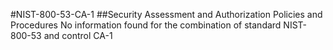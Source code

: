 #NIST-800-53-CA-1
##Security Assessment and Authorization Policies and Procedures
No information found for the combination of standard NIST-800-53 and control CA-1
